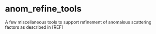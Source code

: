 # anom_refine_tools
A few miscellaneous tools to support refinement of anomalous scattering factors as described in [REF]
